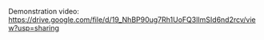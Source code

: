 Demonstration video: https://drive.google.com/file/d/19_NhBP90ug7Rh1UoFQ3lImSId6nd2rcv/view?usp=sharing
